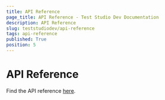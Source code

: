 ```yaml
---
title: API Reference
page_title: API Reference - Test Studio Dev Documentation
description: API Reference
slug: teststudiodev/api-reference
tags: api-reference
published: True
position: 5
---
```

# API Reference

Find the API reference <a href="http://docs.telerik.com/teststudio/api" target="_blank"> here</a>.
